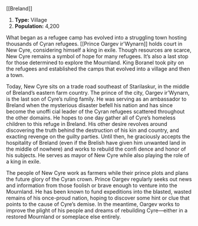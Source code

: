 [[Breland]]
1. **Type:** Village
2. **Population:** 4,200

What began as a refugee camp has evolved into a struggling town hosting thousands of Cyran refugees. [[Prince Oargev ir'Wynarn]] holds court in New Cyre, considering himself a king in exile. Though resources are scarce, New Cyre remains a symbol of hope for many refugees. It’s also a last stop for those determined to explore the Mournland. King Boranel took pity on the refugees and established the camps that evolved into a village and then a town.

Today, New Cyre sits on a trade road southeast of Starilaskur, in the middle of Breland’s eastern farm country. The prince of the city, Oargev ir’Wynarn, is the last son of Cyre’s ruling family. He was serving as an ambassador to Breland when the mysterious disaster befell his nation and has since become the unoffi cial leader of the Cyran refugees scattered throughout the other domains. He hopes to one day gather all of Cyre’s homeless children to this refuge in Breland. His other desire revolves around discovering the truth behind the destruction of his kin and country, and exacting revenge on the guilty parties. Until then, he graciously accepts the hospitality of Breland (even if the Brelish have given him unwanted land in the middle of nowhere) and works to rebuild the confi dence and honor of his subjects. He serves as mayor of New Cyre while also playing the role of a king in exile.

The people of New Cyre work as farmers while their prince plots and plans the future glory of the Cyran crown. Prince Oargev regularly seeks out news and information from those foolish or brave enough to venture into the Mournland. He has been known to fund expeditions into the blasted, wasted remains of his once-proud nation, hoping to discover some hint or clue that points to the cause of Cyre’s demise. In the meantime, Oargev works to improve the plight of his people and dreams of rebuilding Cyre—either in a restored Mournland or someplace else entirely.

